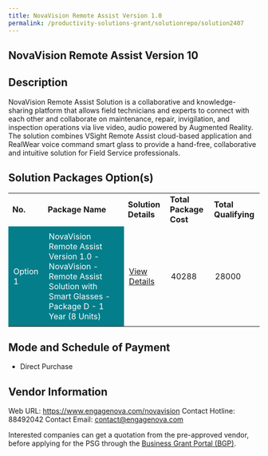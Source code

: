 ```yaml
---
title: NovaVision Remote Assist Version 1.0
permalink: /productivity-solutions-grant/solutionrepo/solution2407
---
```


## NovaVision Remote Assist Version 10

## Description

NovaVision Remote Assist Solution is a collaborative and knowledge-sharing platform that allows field technicians and experts to connect with each other and collaborate on maintenance, repair, invigilation, and inspection operations via live video, audio powered by Augmented Reality. The solution combines VSight Remote Assist cloud-based application and RealWear voice command smart glass to provide a hand-free, collaborative and intuitive solution for Field Service professionals.

## Solution Packages Option(s)

<table>
<tr>
<td><b>No.</b></td>
<td><b>Package Name</b></td>
<td><b>Solution Details</b></td>
<td><b>Total Package Cost</b></td>
<td><b>Total Qualifying</b></td>
</tr>
<tr>
<td style='padding: 10px; background-color: #037E8A; color: #FFFFFF;'>Option 1</td>
<td style='padding: 10px; background-color: #037E8A; color: #FFFFFF;'>NovaVision Remote Assist Version 1.0 - NovaVision - Remote Assist Solution with Smart Glasses - Package D - 1 Year (8 Units)</td>
<td style='padding: 10px;'><a href='https://www.gobusiness.gov.sg/images/psg/Engage_Nova_20210215_Desensitised_Annex_3_Part_4.pdf' target='_blank'>View Details</a></td>
<td style='padding: 10px;'>40288</td>
<td style='padding: 10px;'>28000</td>
</tr>
</table>

## Mode and Schedule of Payment

 - Direct Purchase

## Vendor Information

 Web URL: https://www.engagenova.com/novavision 
Contact Hotline: 88492042 
Contact Email: contact@engagenova.com 


Interested companies can get a quotation from the pre-approved vendor, before applying for the PSG through the <a href='https://www.businessgrants.gov.sg/'>Business Grant Portal (BGP)</a>.

<script src="/jquery/resize-tables.js"></script>
